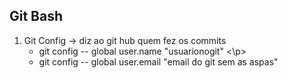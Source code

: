 ## Git Bash

 1. Git Config -> diz ao git hub quem fez os commits
    * git config -- global user.name "usuarionogit" <\p>
    * git config -- global user.email "email do git sem as aspas"
